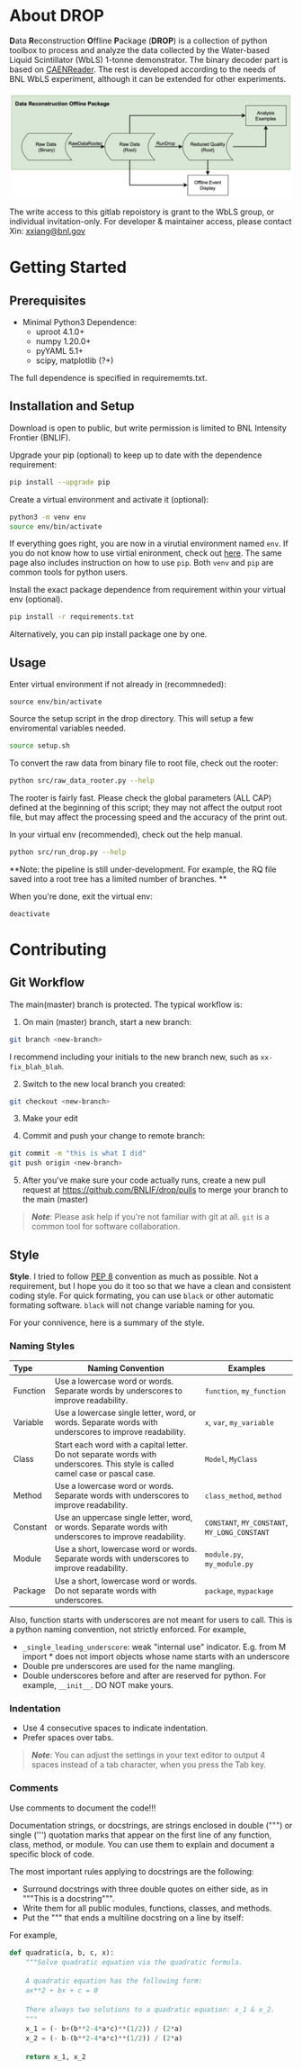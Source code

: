 # About DROP

**D**ata **R**econstruction **O**ffline **P**ackage (**DROP**) is a collection of python toolbox to process and analyze the data collected by the Water-based Liquid Scintillator (WbLS) 1-tonne demonstrator. The binary decoder part is based on [CAENReader](https://github.com/tlangfor/CAENReader). The rest is developed according to the needs of BNL WbLS experiment, although it can be extended for other experiments.

![Data Flowchart](fig/data_flowchart.png)

The write access to this gitlab repoistory is grant to the WbLS group, or individual invitation-only. For developer & maintainer access, please contact Xin: <xxiang@bnl.gov>

# Getting Started

## Prerequisites

- Minimal Python3 Dependence:
  - uproot 4.1.0+
  - numpy 1.20.0+
  - pyYAML 5.1+
  - scipy, matplotlib (?+)

The full dependence is specified in requirememts.txt.

## Installation and Setup

Download is open to public, but write permission is limited to BNL Intensity Frontier (BNLIF).

Upgrade your pip (optional) to keep up to date with the dependence requirement:
```bash
pip install --upgrade pip
```

Create a virtual environment and activate it (optional):
```bash
python3 -m venv env
source env/bin/activate
```
If everything goes right, you are now in a virutial environment named `env`. If you do not know how to use virtial enironment, check out [here](https://packaging.python.org/en/latest/guides/installing-using-pip-and-virtual-environments/). The same page also includes instruction on how to use `pip`. Both `venv` and `pip` are common tools for python users.

Install the exact package dependence from requirement within your virtual env (optional).
```bash
pip install -r requirements.txt
```
Alternatively, you can pip install package one by one.

## Usage

Enter virtual environment if not already in (recommneded):
```
source env/bin/activate
```

Source the setup script in the drop directory. This will setup a few enviromental variables needed.
```bash
source setup.sh
```

To convert the raw data from binary file to root file, check out the rooter:
```bash
python src/raw_data_rooter.py --help
```
The rooter is fairly fast. Please check the global parameters (ALL CAP) defined at the beginning of this script; they may not affect the output root file, but may affect the processing speed and the accuracy of the print out.


In your virtual env (recommended), check out the help manual.

```bash
python src/run_drop.py --help
```

**Note: the pipeline is still under-development. For example, the RQ file saved into a root tree has a limited number of branches. **

When you're done, exit the virtual env:

```
deactivate
```

# Contributing

## Git Workflow
The main(master) branch is protected. The typical workflow is:

1. On main (master) branch, start a new branch:
```bash
git branch <new-branch>
```
I recommend including your initials to the new branch new, such as `xx-fix_blah_blah`.

2. Switch to the new local branch you created:
```bash
git checkout <new-branch>
```
3. Make your edit

4. Commit and push your change to remote branch:
```bash
git commit -m "this is what I did"
git push origin <new-branch>
```

5. After you've make sure your code actually runs, create a new pull request at https://github.com/BNLIF/drop/pulls to merge your branch to the main (master)

> **_Note_**: Please ask help if you're not familiar with git at all. `git` is a common tool for software collaboration.

## Style
**Style**. I tried to follow [PEP 8](https://realpython.com/python-pep8/) convention as much as possible. Not a requirement, but I hope you do it too so that we have a clean and consistent coding style. For quick formating, you can use `black` or other automatic formating software. `black` will not change variable naming for you.

For your connivence, here is a summary of the style.

### Naming Styles
| **Type**    | **Naming Convention**         | **Examples**               |
|:------------|-------------------------------|----------------------------|
| Function | Use a lowercase word or words. Separate words by underscores to improve readability.| `function`, `my_function` |
| Variable | Use a lowercase single letter, word, or words. Separate words with underscores to improve readability.  |  `x`, `var`, `my_variable` |
| Class | Start each word with a capital letter. Do not separate words with underscores. This style is called camel case or pascal case.  | `Model`, `MyClass`  |
| Method | Use a lowercase word or words. Separate words with underscores to improve readability.  | `class_method`, `method`  |
| Constant	 | Use an uppercase single letter, word, or words. Separate words with underscores to improve readability.  | `CONSTANT`, `MY_CONSTANT`, `MY_LONG_CONSTANT`  |
| Module | Use a short, lowercase word or words. Separate words with underscores to improve readability.	  | `module.py`, `my_module.py`  |
| Package  |  Use a short, lowercase word or words. Do not separate words with underscores.	 |  `package`, `mypackage` |

Also, function starts with underscores are not meant for users to call. This is a python naming convention, not strictly enforced. For example,
 - `_single_leading_underscore`: weak "internal use" indicator. E.g. from M import * does not import objects whose name starts with an underscore
- Double pre underscores are used for the name mangling.
- Double underscores before and after are reserved for python. For example, `__init__`. DO NOT make yours.

### Indentation

- Use 4 consecutive spaces to indicate indentation.
- Prefer spaces over tabs.

> **_Note_**: You can adjust the settings in your text editor to output 4 spaces instead of a tab character, when you press the Tab key.

### Comments

Use comments to document the code!!!

Documentation strings, or docstrings, are strings enclosed in double (""") or single (''') quotation marks that appear on the first line of any function, class, method, or module. You can use them to explain and document a specific block of code.

The most important rules applying to docstrings are the following:

- Surround docstrings with three double quotes on either side, as in """This is a docstring""".
- Write them for all public modules, functions, classes, and methods.
- Put the """ that ends a multiline docstring on a line by itself:

For example,
```python
def quadratic(a, b, c, x):
    """Solve quadratic equation via the quadratic formula.

    A quadratic equation has the following form:
    ax**2 + bx + c = 0

    There always two solutions to a quadratic equation: x_1 & x_2.
    """
    x_1 = (- b+(b**2-4*a*c)**(1/2)) / (2*a)
    x_2 = (- b-(b**2-4*a*c)**(1/2)) / (2*a)

    return x_1, x_2
```
